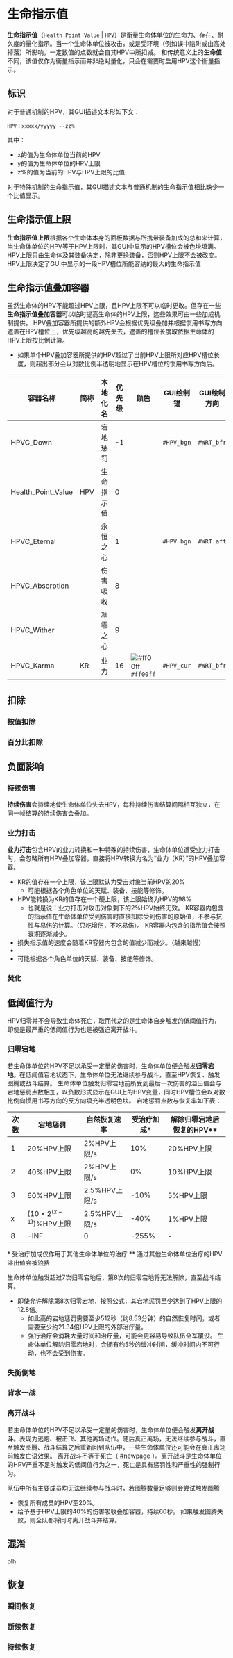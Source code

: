 # 生命指示值

**生命指示值**（`Health Point Value` | `HPV`）是衡量生命体单位的生命力、存在、耐久度的量化指示。当一个生命体单位被攻击，或是受环境（例如误中陷阱或由高处掉落）所影响，一定数值的点数就会自其HPV中所扣减。
和传统意义上的**生命值**不同，该值仅作为衡量指示而并非绝对量化，只会在需要时启用HPV这个衡量指示。

## 标识

对于普通机制的HPV，其GUI描述文本形如下文：

```
HPV：xxxxx/yyyyy --zz%
```
其中：
- x的值为生命体单位当前的HPV
- y的值为生命体单位的HPV上限
- z%的值为当前的HPV与HPV上限的比值

对于特殊机制的生命指示值，其GUI描述文本与普通机制的生命指示值相比缺少一个比值显示。

## 生命指示值上限

**生命指示值上限**根据各个生命体本身的面板数据与所携带装备加成的总和来计算，当生命体单位的HPV等于HPV上限时，其GUI中显示的HPV槽位会被色块填满。
HPV上限只由生命体及其装备决定，除非更换装备，否则HPV上限不会被改变。
HPV上限决定了GUI中显示的一段HPV槽位所能容纳的最大的生命指示值

## 生命指示值叠加容器

虽然生命体的HPV不能超过HPV上限，且HPV上限不可以临时更改。但存在一些**生命指示值叠加容器**可以临时提高生命体的HPV上限，这些效果可由一些加成机制提供。
HPV叠加容器所提供的额外HPV会根据优先级叠加并根据惯用书写方向遮盖在HPV槽位上，优先级越高的越先失去，遮盖的槽位长度取依据生命体的HPV上限按比例计算。
- 如果单个HPV叠加容器所提供的HPV超过了当前HPV上限所对应HPV槽位长度，则超出部分会以对数比例半透明地显示在HPV槽位的惯用书写方向后。


| 容器名称               | 简称  | 本地化名  | 优先级 | 颜色                                                                        | GUI绘制锚     | GUI绘制方向    | 绘制比例 | Obsidian Link |
| ------------------ | --- | ----- | --- | ------------------------------------------------------------------------- | ---------- | ---------- | ---- | ------------- |
| HPVC_Down          |     | 宕地惩罚  | -1  |                                                                           | `#HPV_bgn` | `#WRT_bfr` | 对数   |               |
| Health_Point_Value | HPV | 生命指示值 | 0   |                                                                           |            |            | 线性   |               |
| HPVC_Eternal       |     | 永恒之心  | 1   |                                                                           | `#HPV_bgn` | `#WRT_aft` | 混合   |               |
| HPVC_Absorption    |     | 伤害吸收  | 8   |                                                                           |            |            | 混合   |               |
| HPVC_Wither        |     | 凋零之心  | 9   |                                                                           |            |            | 混合   |               |
| HPVC_Karma         | KR  | 业力    | 16  | ![#ff00ff](https://via.placeholder.com/12/ff00ff/000000?text=+) `#ff00ff` | `#HPV_cur` | `#WRT_bfr` | 线性   |               |


## 扣除

### 按值扣除

### 百分比扣除


## 负面影响

### 持续伤害
**持续伤害**会持续地使生命体单位失去HPV，每种持续伤害结算间隔相互独立，在同一帧结算的持续伤害会叠加。
### 业力打击
**业力打击**包含HPV的业力转换和一种特殊的持续伤害，生命体单位遭受业力打击时，会忽略所有HPV叠加容器，直接将HPV转换为名为“业力（KR）”的HPV叠加容器。
- KR的值存在一个上限，该上限默认为受击对象当前HPV的20%
	- 可能根据各个角色单位的天赋、装备、技能等修饰。
- HPV能转换为KR的值存在一个硬上限，该上限始终为HPV的98%
	- 也就是说：业力打击对攻击对象剩下的2%HPV始终无效。
KR容器内包含的指示值在生命体单位受到伤害时直接扣除受到伤害的原始值，不参与抗性与易伤的计算。（只吃增伤，不吃易伤）。
KR容器内包含的指示值会按照衰期逐渐减少。
- 损失指示值的速度会随着KR容器内包含的值减少而减少。（越来越慢）
- 
- 可能根据各个角色单位的天赋、装备、技能等修饰。
### 焚化


## 低阈值行为

HPV归零并不会导致生命体死亡，取而代之的是生命体自身触发的低阈值行为，即使是最严重的低阈值行为也是被强迫离开战斗。
### 归零宕地
若生命体单位的HPV不足以承受一定量的伤害时，生命体单位便会触发**归零宕地**。在低阈值宕地状态下，生命体单位无法继续参与战斗，直至HPV恢复、触发图腾或战斗结算。
生命体单位触发归零宕地前所受到最后一次伤害的溢出值会与宕地惩罚点数相加，以负数形式显示在GUI上的HPV变量，同时HPV槽位会以对数比例向惯用书写方向的反方向填充半透明色块。
宕地惩罚点数与恢复率如下表：

| 次数  | 宕地惩罚                                              | 自然恢复速率      | 受治疗加成\* | 解除归零宕地后恢复的HPV\*\* |
| --- | ------------------------------------------------- | ----------- | ------- | ----------------- |
| 1   | 20%HPV上限                                          | 2%HPV上限/s   | 10%     | 20%HPV上限          |
| 2   | 40%HPV上限                                          | 2%HPV上限/s   | 0%      | 10%HPV上限          |
| 3   | 60%HPV上限                                          | 2.5%HPV上限/s | -10%    | 5%HPV上限           |
| x   | $\left(10\times2^{\left(x-1\right)}\right)$%HPV上限 | 2.5%HPV上限/s | -40%    | 1%HPV上限           |
| 8   | -INF                                              | 0           | -255%   | -                 |
\* 受治疗加成仅作用于其他生命体单位的治疗
\*\* 通过其他生命体单位治疗的HPV溢出值会被浪费

生命体单位触发超过7次归零宕地后，第8次的归零宕地将无法解除，直至战斗结算。
- 即使允许解除第8次归零宕地，按照公式，其宕地惩罚至少达到了HPV上限的12.8倍。
	- 如此高的宕地惩罚需要至少512秒（约8.53分钟）的自然恢复时间，或者需要至少约21.34倍HPV上限的外部治疗量。
	- 强行治疗会消耗大量时间和治疗量，可能会更容易导致队伍全军覆没。
生命体单位解除归零宕地时，会拥有约5秒的缓冲时间，缓冲时间内不可行动，也不会受到伤害。

### 失衡倒地

### 背水一战

### 离开战斗
若生命体单位的HPV不足以承受一定量的伤害时，生命体单位便会触发**离开战斗**。表现为逃跑、被击飞、其他离场动作。随后真正离场，无法继续参与战斗，直至触发图腾、战斗结算之后重新回到队伍中，一些生命体单位还可能会在真正离场前触发亡语效果。
离开战斗不等于死亡（ #newpage ）。离开战斗是生命体单位的HPV严重不足时触发的低阈值行为之一，死亡是具有惩罚性和严重性的强制行为。

队伍中所有主要成员均无法继续参与战斗时，若图腾数量足够则会尝试触发图腾
- 恢复所有成员的HPV至20%。
- 给予基于HPV上限的40%的伤害吸收叠加容器，持续60秒。
如果触发图腾失败，则全队都将同时离开战斗并结算。

## 混淆

plh

## 恢复

### 瞬间恢复

### 断续恢复

### 持续恢复

